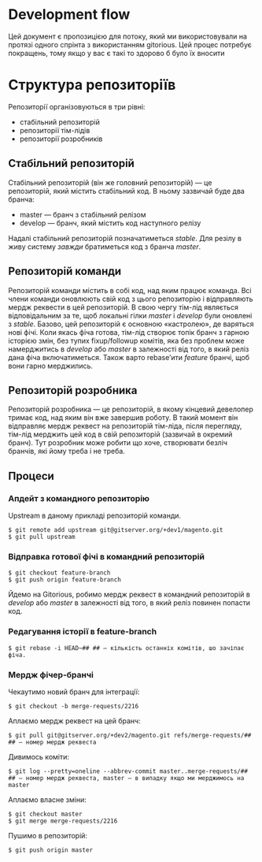 Development flow
================

Цей документ є пропозицією для потоку, який ми використовували на протязі одного спрінта з використанням gitorious. Цей процес потребує покращень, тому якщо у вас є такі то здорово б було їх вносити

Структура репозиторіїв
======================

Репозиторії організовуються в три рівні:

* стабільний репозиторій
* репозиторії тім-лідів
* репозиторії розробників

Стабільний репозиторій
----------------------

Стабільний репозиторій (він же головний репозиторій) — це репозиторій, який містить стабільний код. В ньому зазвичай буде два бранча:

* master — бранч з стабільний релізом
* develop — бранч, який містить код наступного релізу

Надалі стабільний репозиторій позначатиметься *stable*. Для резілу в живу систему _завжди_ братиметься код з бранча *master*.

Репозиторій команди
--------------------

Репозиторій команди містить в собі код, над яким працює команда. Всі члени команди оновлюють свій код з цього репозиторію і відправляють мердж реквести в цей репозиторій. В свою чергу тім-лід являється відповідальним за те, щоб локальні гілки *master* і *develop* були оновлені з _stable_. Базово, цей репозиторій є основною «кастролею», де варяться нові фічі. Коли якась фіча готова, тім-лід створює топік бранч з гарною історією змін, без тупих fixup/followup комітів, яка без проблем може намерджитись в *develop* або *master* в залежності від того, в який реліз дана фіча включатиметься. Також варто rebase’ити _feature_ бранчі, щоб вони гарно мерджились.

Репозиторій розробника
----------------------

Репозиторій розробника — це репозиторій, в якому кінцевий девелопер тримає код, над яким він вже завершив роботу. В такий момент він відправляє мердж реквест на репозиторій тім-ліда, після перегляду, тім-лід мерджить цей код в свій репозиторій (зазвичай в окремий бранч). Тут розробник може робити що хоче, створювати безліч бранчів, які йому треба і не треба.

Процеси
-------

### Апдейт з командного репозиторію

Upstream в даному прикладі репозиторій команди.

    $ git remote add upstream git@gitserver.org/+dev1/magento.git
    $ git pull upstream
  
### Відправка готової фічі в командний репозиторій

    $ git checkout feature-branch
    $ git push origin feature-branch
  
Йдемо на Gitorious, робимо мердж реквест в командний репозиторій в *develop* або *master* в залежності від того, в який реліз повинен попасти код.
  
### Редагування історії в feature-branch

    $ git rebase -i HEAD~## ## — кількість останніх комітів, шо зачіпає фіча.
  
### Мердж фічер-бранчі

Чекаутимо новий бранч для інтеграції:

    $ git checkout -b merge-requests/2216
    
Аплаємо мердж реквест на цей бранч:

    $ git pull git@gitserver.org/+dev2/magento.git refs/merge-requests/## ## — номер мердж реквеста
    
Дивимось коміти:

    $ git log --pretty=oneline --abbrev-commit master..merge-requests/## ## — номер мердж реквеста, master — в випадку якщо ми мерджимось на master
    
Аплаємо власне зміни:

    $ git checkout master
    $ git merge merge-requests/2216

Пушимо в репозиторій:

    $ git push origin master